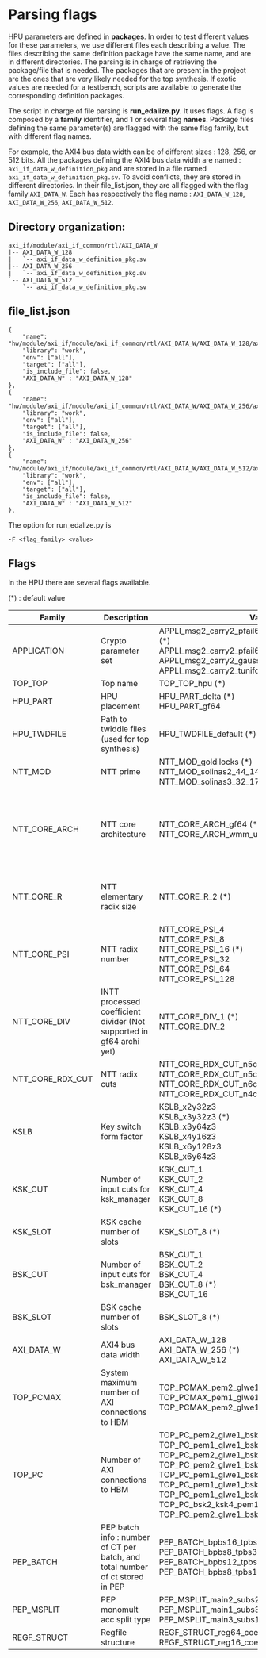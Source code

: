 # Parsing flags

HPU parameters are defined in **packages**.
In order to test different values for these parameters, we use different files each describing a value. The files describing the same definition package have the same name, and are in different directories. The parsing is in charge of retrieving the package/file that is needed.
The packages that are present in the project are the ones that are very likely needed for the top synthesis.
If exotic values are needed for a testbench, scripts are available to generate the corresponding definition packages.

The script in charge of file parsing is **run_edalize.py**. It uses flags. A flag is composed by a **family** identifier, and 1 or several flag **names**.
Package files defining the same parameter(s) are flagged with the same flag family, but with different flag names.

For example, the AXI4 bus data width can be of different sizes : 128, 256, or 512 bits. All the packages defining the AXI4 bus data width are named : ```axi_if_data_w_definition_pkg``` and are stored in a file named ```axi_if_data_w_definition_pkg.sv```. To avoid conflicts, they are stored in different directories. In their file_list.json, they are all flagged with the flag family ```AXI_DATA_W```. Each has respectively the flag name : ```AXI_DATA_W_128```, ```AXI_DATA_W_256```, ```AXI_DATA_W_512```.

## Directory organization:
```
axi_if/module/axi_if_common/rtl/AXI_DATA_W
|-- AXI_DATA_W_128
|   `-- axi_if_data_w_definition_pkg.sv
|-- AXI_DATA_W_256
|   `-- axi_if_data_w_definition_pkg.sv
`-- AXI_DATA_W_512
    `-- axi_if_data_w_definition_pkg.sv
```


## file_list.json
```
{
    "name": "hw/module/axi_if/module/axi_if_common/rtl/AXI_DATA_W/AXI_DATA_W_128/axi_if_data_w_definition_pkg.sv",
    "library": "work",
    "env": ["all"],
    "target": ["all"],
    "is_include_file": false,
    "AXI_DATA_W" : "AXI_DATA_W_128"
},
{
    "name": "hw/module/axi_if/module/axi_if_common/rtl/AXI_DATA_W/AXI_DATA_W_256/axi_if_data_w_definition_pkg.sv",
    "library": "work",
    "env": ["all"],
    "target": ["all"],
    "is_include_file": false,
    "AXI_DATA_W" : "AXI_DATA_W_256"
},
{
    "name": "hw/module/axi_if/module/axi_if_common/rtl/AXI_DATA_W/AXI_DATA_W_512/axi_if_data_w_definition_pkg.sv",
    "library": "work",
    "env": ["all"],
    "target": ["all"],
    "is_include_file": false,
    "AXI_DATA_W" : "AXI_DATA_W_512"
},
```

The option for run_edalize.py is
```
-F <flag_family> <value>
```

## Flags
In the HPU there are several flags available.

(\*) : default value


| Family | Description | Values | Parameters | Comment |
| ----------- | ----------- | ----------- |----------- |----------- |
| APPLICATION | Crypto parameter set |APPLI_msg2_carry2_pfail64_132b_tuniform_7e47d8co (\*)<br>APPLI_msg2_carry2_pfail64_132b_gaussian_1f72dba<br>APPLI_msg2_carry2_gaussian<br>APPLI_msg2_carry2_tuniform|N, GLWE_K, PBS_L, PBS_B_W, LWE_K, MOD_Q_W, MOD_Q, MOD_P_W, MOD_P, KS_L, KS_B_W, MOD_KSK_W, MOD_KSK, PAYLOAD_BIT, PADDING_BIT||
|TOP_TOP |Top name|TOP_TOP_hpu (\*)|TOP| Support only HPU.|
|HPU_PART|HPU placement|HPU_PART_delta (\*)<br>HPU_PART_gf64|\*_S_NB,\*_USE_PP, \*_S_INIT||
|HPU_TWDFILE |Path to twiddle files (used for top synthesis)|HPU_TWDFILE_default (\*)|TWD_IFNL_FILE_PREFIX, TWD_PHRU_FILE_PREFIX, TWD_GF64_FILE_PREFIX| Default memory content path: to directory "memory_file"|
|NTT_MOD|NTT prime|NTT_MOD_goldilocks (\*)<br>NTT_MOD_solinas2_44_14<br>NTT_MOD_solinas3_32_17_13|MOD_NTT_NAME, MOD_NTT_NAME_S, MOD_NTT_W, MOD_NTT, MOD_NTT_TYPE, MOD_NTT_INV_TYPE||
|NTT_CORE_ARCH|NTT core architecture|NTT_CORE_ARCH_gf64 (\*)<br>NTT_CORE_ARCH_wmm_unfold_pcg|NTT_CORE_ARCH| gf64 : Optimized NTT architecture used for 64b goldilocks prime.<br>wmm: NTT architecture used for any prime size. Supports Solinas 2 and 3 type prime for now.|
|NTT_CORE_R|NTT elementary radix size| NTT_CORE_R_2 (\*)|R| Support only R=2. Some modules may support 2^r. This is checked in associated local testbenches.|
|NTT_CORE_PSI|NTT radix number |NTT_CORE_PSI_4<br>NTT_CORE_PSI_8<br>NTT_CORE_PSI_16 (\*)<br>NTT_CORE_PSI_32<br>NTT_CORE_PSI_64<br>NTT_CORE_PSI_128|PSI||
|NTT_CORE_DIV|INTT processed coefficient divider (Not supported in gf64 archi yet)|NTT_CORE_DIV_1 (\*)<br>NTT_CORE_DIV_2|BWD_PSI_DIV|NTT_CORE_ARCH_gf64 supports only DIV_1.|
|NTT_CORE_RDX_CUT|NTT radix cuts|NTT_CORE_RDX_CUT_n5c6 (\*)<br>NTT_CORE_RDX_CUT_n5c5c1<br>NTT_CORE_RDX_CUT_n6c5<br>NTT_CORE_RDX_CUT_n4c4c3|NTT_RDX_CUT_NB, NTT_RDX_CUT_S||
|KSLB|Key switch form factor|KSLB_x2y32z3<br>KSLB_x3y32z3 (\*)<br>KSLB_x3y64z3<br>KSLB_x4y16z3<br>KSLB_x6y128z3<br>KSLB_x6y64z3|LBX, LBY, LBZ||
|KSK_CUT|Number of input cuts for ksk_manager|KSK_CUT_1<br>KSK_CUT_2<br>KSK_CUT_4<br>KSK_CUT_8<br>KSK_CUT_16 (\*)|KSK_CUT_NB||
|KSK_SLOT |KSK cache number of slots|KSK_SLOT_8 (\*)|KSK_SLOT_NB||
|BSK_CUT|Number of input cuts for bsk_manager|BSK_CUT_1<br>BSK_CUT_2<br>BSK_CUT_4<br>BSK_CUT_8 (\*)<br>BSK_CUT_16|BSK_CUT_NB||
|BSK_SLOT |BSK cache number of slots|BSK_SLOT_8 (\*)|BSK_SLOT_NB||
|AXI_DATA_W |AXI4 bus data width|AXI_DATA_W_128<br>AXI_DATA_W_256 (\*)<br>AXI_DATA_W_512|AXI4_DATA_W||
|TOP_PCMAX|System maximum number of AXI connections to HBM|TOP_PCMAX_pem2_glwe1_bsk8_ksk8 (\*)<br>TOP_PCMAX_pem1_glwe1_bsk4_ksk4<br>TOP_PCMAX_pem2_glwe1_bsk16_ksk16|PEM_PC_MAX,GLWE_PC_MAX,BSK_PC_MAX,KSK_PC_MAX||
|TOP_PC|Number of AXI connections to HBM|TOP_PC_pem2_glwe1_bsk4_ksk4<br>TOP_PC_pem1_glwe1_bsk4_ksk4<br>TOP_PC_pem2_glwe1_bsk8_ksk8<br>TOP_PC_pem2_glwe1_bsk8_ksk16<br>TOP_PC_pem1_glwe1_bsk2_ksk3<br>TOP_PC_pem1_glwe1_bsk1_ksk1<br>TOP_PC_pem1_glwe1_bsk2_ksk2 (\*)<br>TOP_PC_bsk2_ksk4_pem1<br>TOP_PC_pem2_glwe1_bsk16_ksk16|PEM_PC,GLWE_PC,BSK_PC,KSK_PC||
|<br>PEP_BATCH|PEP batch info : number of CT per batch, and total number of ct stored in PEP|PEP_BATCH_bpbs16_tpbs32<br>PEP_BATCH_bpbs8_tpbs32 (\*)<br>PEP_BATCH_bpbs12_tpbs32<br>PEP_BATCH_bpbs8_tpbs16|BATCH_NB, TOTAL_BATCH_NB, BATCH_PBS_NB, TOTAL_PBS_NB||
|PEP_MSPLIT|PEP monomult acc split type|PEP_MSPLIT_main2_subs2 (\*)<br>PEP_MSPLIT_main1_subs3<br>PEP_MSPLIT_main3_subs1|MSPLIT_TYPE, MSPLIT_DIV, MSPLIT_MAIN_FACTOR, MSPLIT_SUBS_FACTOR||
|REGF_STRUCT |Regfile structure|REGF_STRUCT_reg64_coef32_seq4<br>REGF_STRUCT_reg16_coef8_seq4|REGF_REG_NB, REGF_COEF_NB, REGF_SEQ||
